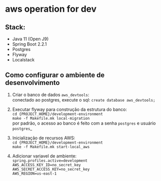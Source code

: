# aws operation for dev

## Stack:

- Java 11 (Open J9)
- Spring Boot 2.2.1
- Postgres
- Flyway
- Localstack

## Como configurar o ambiente de desenvolvimento

1. Criar o banco de dados `aws_devtools`:</br>
   conectado ao postgres, execute o sql: `create database aws_devtools;`</br>
  
2. Executar flyway para construção da estrutura do banco:</br>
   `cd {PROJECT_HOME}/development-environment`</br>
   `make -f Makefile.mk local-migration`</br>
    por padrão, o acesso ao banco é feito com a senha `postgres` e usuário `postgres`_

3. Inicialização de recursos AWS:</br>
   `cd {PROJECT_HOME}/development-environment`</br>
   `make -f Makefile.mk start-local_aws`</br>

4. Adicionar variavel de ambiente:</br>
   `spring.profiles.active=development`</br>
   `AWS_ACCESS_KEY_ID=no_secret_key`</br>
   `AWS_SECRET_ACCESS_KEY=no_secret_key`</br>
   `AWS_REGION=us-east-1`</br>
